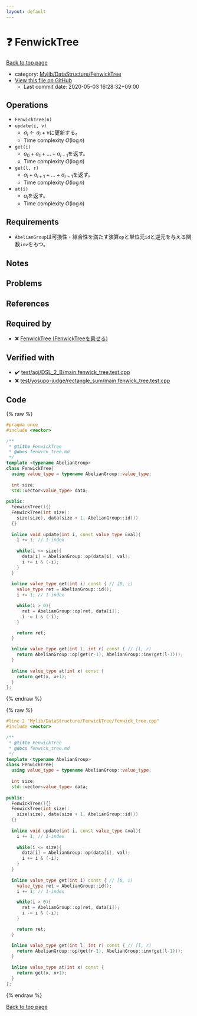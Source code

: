 ```yaml
---
layout: default
---
```


<!-- mathjax config similar to math.stackexchange -->
<script type="text/javascript" async
  src="https://cdnjs.cloudflare.com/ajax/libs/mathjax/2.7.5/MathJax.js?config=TeX-MML-AM_CHTML">
</script>
<script type="text/x-mathjax-config">
  MathJax.Hub.Config({
    TeX: { equationNumbers: { autoNumber: "AMS" }},
    tex2jax: {
      inlineMath: [ ['$','$'] ],
      processEscapes: true
    },
    "HTML-CSS": { matchFontHeight: false },
    displayAlign: "left",
    displayIndent: "2em"
  });
</script>

<script type="text/javascript" src="https://cdnjs.cloudflare.com/ajax/libs/jquery/3.4.1/jquery.min.js"></script>
<script src="https://cdn.jsdelivr.net/npm/jquery-balloon-js@1.1.2/jquery.balloon.min.js" integrity="sha256-ZEYs9VrgAeNuPvs15E39OsyOJaIkXEEt10fzxJ20+2I=" crossorigin="anonymous"></script>
<script type="text/javascript" src="../../../../assets/js/copy-button.js"></script>
<link rel="stylesheet" href="../../../../assets/css/copy-button.css" />


# :question: FenwickTree

<a href="../../../../index.html">Back to top page</a>

* category: <a href="../../../../index.html#2f58e2c328298747e7665b6f6b5791ad">Mylib/DataStructure/FenwickTree</a>
* <a href="{{ site.github.repository_url }}/blob/master/Mylib/DataStructure/FenwickTree/fenwick_tree.cpp">View this file on GitHub</a>
    - Last commit date: 2020-05-03 16:28:32+09:00




## Operations

- `FenwickTree(n)`
- `update(i, v)`
	- $a_i \leftarrow a_i + v$に更新する。
	- Time complexity $O(\log n)$
- `get(i)`
	- $a_0 + a_1 + \ldots + a_{i-1}$を返す。
	- Time complexity $O(\log n)$
- `get(l, r)`
	- $a_l + a_{l+1} + \ldots + a_{r-1}$を返す。
	- Time complexity $O(\log n)$
- `at(i)`
	- $a_i$を返す。
	- Time complexity $O(\log n)$

## Requirements

- `AbelianGroup`は可換性・結合性を満たす演算`op`と単位元`id`と逆元を与える関数`inv`をもつ。

## Notes

## Problems

## References
 


## Required by

* :x: <a href="fenwick_tree_on_fenwick_tree.cpp.html">FenwickTree (FenwickTreeを乗せる)</a>


## Verified with

* :heavy_check_mark: <a href="../../../../verify/test/aoj/DSL_2_B/main.fenwick_tree.test.cpp.html">test/aoj/DSL_2_B/main.fenwick_tree.test.cpp</a>
* :x: <a href="../../../../verify/test/yosupo-judge/rectangle_sum/main.fenwick_tree.test.cpp.html">test/yosupo-judge/rectangle_sum/main.fenwick_tree.test.cpp</a>


## Code

<a id="unbundled"></a>
{% raw %}
```cpp
#pragma once
#include <vector>

/**
 * @title FenwickTree
 * @docs fenwick_tree.md
 */
template <typename AbelianGroup>
class FenwickTree{
  using value_type = typename AbelianGroup::value_type;
  
  int size;
  std::vector<value_type> data;
  
public:
  FenwickTree(){}
  FenwickTree(int size):
    size(size), data(size + 1, AbelianGroup::id())
  {}
  
  inline void update(int i, const value_type &val){
    i += 1; // 1-index
    
    while(i <= size){
      data[i] = AbelianGroup::op(data[i], val);
      i += i & (-i);
    }
  }
  
  inline value_type get(int i) const { // [0, i)
    value_type ret = AbelianGroup::id();
    i += 1; // 1-index

    while(i > 0){
      ret = AbelianGroup::op(ret, data[i]);
      i -= i & (-i);
    }

    return ret;
  }

  inline value_type get(int l, int r) const { // [l, r)
    return AbelianGroup::op(get(r-1), AbelianGroup::inv(get(l-1)));
  }
  
  inline value_type at(int x) const {
    return get(x, x+1);
  }
};

```
{% endraw %}

<a id="bundled"></a>
{% raw %}
```cpp
#line 2 "Mylib/DataStructure/FenwickTree/fenwick_tree.cpp"
#include <vector>

/**
 * @title FenwickTree
 * @docs fenwick_tree.md
 */
template <typename AbelianGroup>
class FenwickTree{
  using value_type = typename AbelianGroup::value_type;
  
  int size;
  std::vector<value_type> data;
  
public:
  FenwickTree(){}
  FenwickTree(int size):
    size(size), data(size + 1, AbelianGroup::id())
  {}
  
  inline void update(int i, const value_type &val){
    i += 1; // 1-index
    
    while(i <= size){
      data[i] = AbelianGroup::op(data[i], val);
      i += i & (-i);
    }
  }
  
  inline value_type get(int i) const { // [0, i)
    value_type ret = AbelianGroup::id();
    i += 1; // 1-index

    while(i > 0){
      ret = AbelianGroup::op(ret, data[i]);
      i -= i & (-i);
    }

    return ret;
  }

  inline value_type get(int l, int r) const { // [l, r)
    return AbelianGroup::op(get(r-1), AbelianGroup::inv(get(l-1)));
  }
  
  inline value_type at(int x) const {
    return get(x, x+1);
  }
};

```
{% endraw %}

<a href="../../../../index.html">Back to top page</a>

